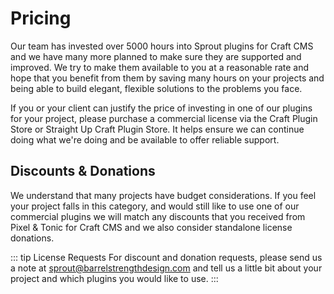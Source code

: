 # Pricing

Our team has invested over 5000 hours into Sprout plugins for Craft CMS and we have many more planned to make sure they are supported and improved. We try to make them available to you at a reasonable rate and hope that you benefit from them by saving many hours on your projects and being able to build elegant, flexible solutions to the problems you face.

If you or your client can justify the price of investing in one of our plugins for your project, please purchase a commercial license via the Craft Plugin Store or Straight Up Craft Plugin Store. It helps ensure we can continue doing what we're doing and be available to offer reliable support.

## Discounts & Donations

We understand that many projects have budget considerations. If you feel your project falls in this category, and would still like to use one of our commercial plugins we will match any discounts that you received from Pixel & Tonic for Craft CMS and we also consider standalone license donations.

::: tip License Requests
For discount and donation requests, please send us a note at [sprout@barrelstrengthdesign.com](mailto:sprout@barrelstrengthdesign.com?subject=Discount%20or%20Donation%20Request) and tell us a little bit about your project and which plugins you would like to use.
:::
